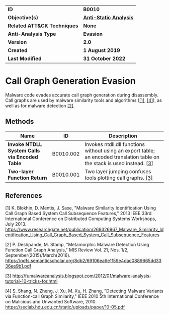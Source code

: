<table>
<tr>
<td><b>ID</b></td>
<td><b>B0010</b></td>
</tr>
<tr>
<td><b>Objective(s)</b></td>
<td><b><a href="../anti-static-analysis">Anti-Static Analysis</a></b></td>
</tr>
<tr>
<td><b>Related ATT&CK Techniques</b></td>
<td><b>None</b></td>
</tr>
<tr>
<td><b>Anti-Analysis Type</b></td>
<td><b>Evasion</b></td>
</tr>
<tr>
<td><b>Version</b></td>
<td><b>2.0</b></td>
</tr>
<tr>
<td><b>Created</b></td>
<td><b>1 August 2019</b></td>
</tr>
<tr>
<td><b>Last Modified</b></td>
<td><b>31 October 2022</b></td>
</tr>
</table>


# Call Graph Generation Evasion

Malware code evades accurate call graph generation during disassembly. Call graphs are used by malware similarity tools and algorithms ([[1]](#1), [[4]](#4)), as well as for malware detection [[2]](#2).

## Methods

|Name|ID|Description|
|---|---|---|
|**Invoke NTDLL System Calls via Encoded Table**|B0010.002|Invokes ntdll.dll functions without using an export table; an encoded translation table on the stack is used instead. [[3]](#3)|
|**Two-layer Function Return**|B0010.001|Two layer jumping confuses tools plotting call graphs. [[3]](#3)|

## References

<a name="1">[1]</a> K. Blokhin, D. Mentis, J. Saxe, "Malware Similarity Identification Using Call Graph Based System Call Subsequence Features," 2013 IEEE 33rd International Conference on Distributed Computing Systems Workshops, July 2013. https://www.researchgate.net/publication/269326967_Malware_Similarity_Identification_Using_Call_Graph_Based_System_Call_Subsequence_Features

<a name="2">[2]</a> P. Deshpande, M. Stamp, "Metamorphic Malware Detection Using Function Call Graph Analysis," MIS Review Vol. 21, Nos. 1/2, September(2015)/March(2016). https://pdfs.semanticscholar.org/8db2/69106ea6e1f59e4dac0889665dd3336ee9b1.pdf

<a name="3">[3]</a> http://fumalwareanalysis.blogspot.com/2012/01/malware-analysis-tutorial-10-tricks-for.html

<a name="4">[4]</a> S. Shang, N. Zheng, J. Xu, M. Xu, H. Zhang, "Detecting Malware Variants via Function-call Graph Similarity," IEEE 2010 5th International Conference on Malicious and Unwanted Software, 2010. https://seclab.hdu.edu.cn/static/uploads/paper/10-05.pdf
